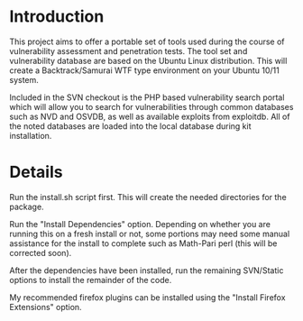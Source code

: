 # Introduction #

This project aims to offer a portable set of tools used during the course of vulnerability assessment and penetration tests. The tool set and vulnerability database are based on the Ubuntu Linux distribution. This will create a Backtrack/Samurai WTF type environment on your Ubuntu 10/11 system.

Included in the SVN checkout is the PHP based vulnerability search portal which will allow you to search for vulnerabilities through common databases such as NVD and OSVDB, as well as available exploits from exploitdb. All of the noted databases are loaded into the local database during kit installation.

# Details #

Run the install.sh script first. This will create the needed directories for the package.

Run the "Install Dependencies" option. Depending on whether you are running this on a fresh install or not, some portions may need some manual assistance for the install to complete such as Math-Pari perl (this will be corrected soon).

After the dependencies have been installed, run the remaining SVN/Static options to install the remainder of the code.

My recommended firefox plugins can be installed using the "Install Firefox Extensions" option.